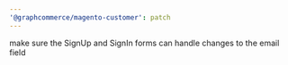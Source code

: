 ```yaml
---
'@graphcommerce/magento-customer': patch
---
```


make sure the SignUp and SignIn forms can handle changes to the email field
